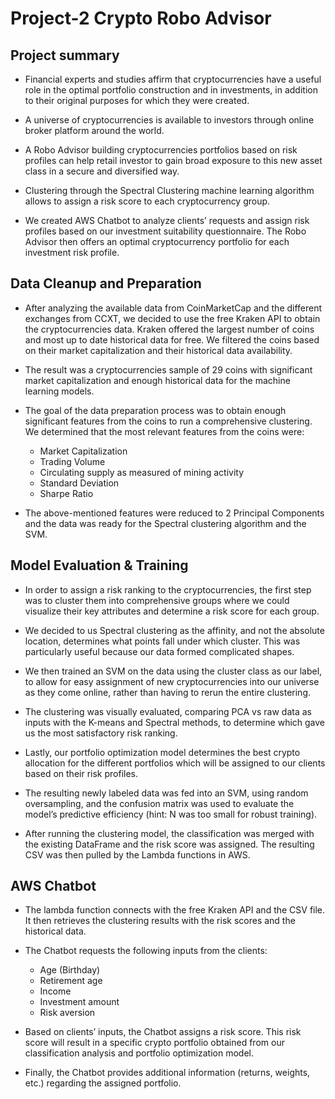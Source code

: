 # Project-2 Crypto Robo Advisor

## Project summary

* Financial experts and studies affirm that cryptocurrencies have a useful role in the optimal portfolio construction and in investments, in addition to their original purposes for which they were created.

* A universe of cryptocurrencies is available to investors through online broker platform around the world.

* A Robo Advisor building cryptocurrencies portfolios based on risk profiles can help retail investor to gain broad exposure to this new asset class in a secure and diversified way.

* Clustering through the Spectral Clustering machine learning algorithm allows to assign a risk score to each cryptocurrency group.

* We created AWS Chatbot to analyze clients’ requests and assign risk profiles based on our investment suitability questionnaire. The Robo Advisor then offers an optimal cryptocurrency portfolio for each investment risk profile.

## Data Cleanup and Preparation

* After analyzing the available data from CoinMarketCap and the different exchanges from CCXT, we decided to use the free Kraken API to obtain the cryptocurrencies data. Kraken offered the largest number of coins and most up to date historical data for free. We filtered the coins based on their market capitalization and their historical data availability.

* The result was a cryptocurrencies sample of 29 coins with significant market capitalization and enough historical data for the machine learning models.  

* The goal of the data preparation process was to obtain enough significant features from the coins to run a comprehensive clustering. We determined that the most relevant features from the coins were:
    - Market Capitalization
    - Trading Volume
    - Circulating supply as measured of mining activity
    - Standard Deviation
    - Sharpe Ratio
    
* The above-mentioned features were reduced to 2 Principal Components and the data was ready for the Spectral clustering algorithm and the SVM.

## Model Evaluation & Training

* In order to assign a risk ranking to the cryptocurrencies, the first step was to cluster them into comprehensive groups where we could visualize their key attributes and determine a risk score for each group.

* We decided to us Spectral clustering as the affinity, and not the absolute location, determines what points fall under which cluster. This was particularly useful because our data formed complicated shapes.

* We then trained an SVM on the data using the cluster class as our label, to allow for easy assignment of new cryptocurrencies into our universe as they come online, rather than having to rerun the entire clustering.  

* The clustering was visually evaluated, comparing PCA vs raw data as inputs with the K-means and Spectral methods, to determine which gave us the most satisfactory risk ranking.

* Lastly, our portfolio optimization model determines the best crypto allocation for the different portfolios which will be assigned to our clients based on their risk profiles.

* The resulting newly labeled data was fed into an SVM, using random oversampling, and the confusion matrix was used to evaluate the model’s predictive efficiency (hint: N was too small for robust training).

* After running the clustering model, the classification was merged with the existing DataFrame and the risk score was assigned. The resulting CSV was then pulled by the Lambda functions in AWS.

## AWS Chatbot

* The lambda function connects with the free Kraken API and the CSV file. It then retrieves the clustering results with the risk scores and the historical data.

* The Chatbot requests the following inputs from the clients:
    - Age (Birthday)
    - Retirement age
    - Income
    - Investment amount
    - Risk aversion

* Based on clients’ inputs, the Chatbot assigns a risk score. This risk score will result in a specific crypto portfolio obtained from our classification analysis and portfolio optimization model.

* Finally, the Chatbot provides additional information (returns, weights, etc.) regarding the assigned portfolio.

